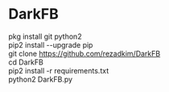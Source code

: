 # DarkFB

pkg install git python2<br>
pip2 install --upgrade pip<br>
git clone https://github.com/rezadkim/DarkFB<br>
cd DarkFB<br>
pip2 install -r requirements.txt<br>
python2 DarkFB.py<br>
<br>
